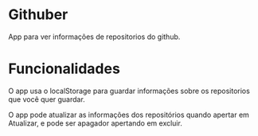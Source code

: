 # Githuber
App para ver informações de repositorios do github.

# Funcionalidades

O app usa o localStorage para guardar informações sobre os repositorios que você quer guardar.

O app pode atualizar as informações dos repositórios quando apertar em Atualizar, e pode ser apagador apertando em excluir.
